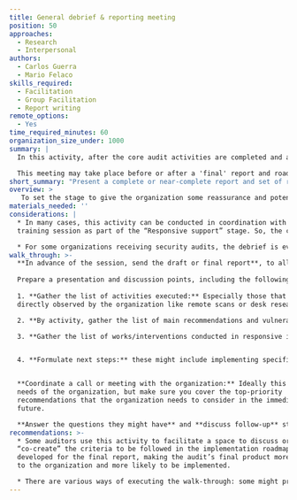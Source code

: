 ```yaml
---
title: General debrief & reporting meeting
position: 50
approaches:
  - Research
  - Interpersonal
authors:
  - Carlos Guerra
  - Mario Felaco
skills_required:
  - Facilitation
  - Group Facilitation
  - Report writing
remote_options:
  - Yes
time_required_minutes: 60
organization_size_under: 1000
summary: |
  In this activity, after the core audit activities are completed and a report and recommendations (potentially in draft stage) are ready, the auditor will create a space to share back to the organization the main findings, assets and processes that were included  or excluded from the scope, pressing vulnerabilities, and recommendations (especially those that can be addressed right away), and any next steps. This provides a valuable touch-point for the organization to read the report and ask any clarifying questions to the auditor, as well as for the auditor to underscore any important steps for the organization. 

  This meeting may take place before or after a 'final' report and roadmap are completed. Holding this meeting before completion allows for sharing of more initial findings and incorporation of more feedback. In other cases this may not be suitable to the audit timeline and may take place after the report is finalized, though the auditor should allow for changes or errata if needed by the host organization. 
short_summary: "Present a complete or near-complete report and set of recommendations to the organization including an overview of the audit process."
overview: >
   To set the stage to give the organization some reassurance and potentially homework while the report is built, enabling a space to talk to them and walk them through what the auditor did will be important; this is precisely the idea behind this activity: organizing an in-person or virtual meeting with key stakeholders from the organization to, among other things, set the tone for upcoming communications, define points of contact moving forward (for the report delivery and follow-up), share what was done during the responsive support activities, and what immediate-term aspects they should address next.
materials_needed: ''
considerations: |
  * In many cases, this activity can be conducted in coordination with a
  training session as part of the “Responsive support” stage. So, the covered content can be aligned with any major vulnerabilities and recommendations proposed during the debrief.  

  * For some organizations receiving security audits, the debrief is even more important than the actual report because it is usually delivered in a more synchronous way and allows to be more concrete and to answer questions that the organization might have right away.
walk_through: >-
  **In advance of the session, send the draft or final report**, to allow time for personnel present to review it and gather their thoughts.
  
  Prepare a presentation and discussion points, including the following:
  
  1. **Gather the list of activities executed:** Especially those that were not
  directly observed by the organization like remote scans or desk research.

  2. **By activity, gather the list of main recommendations and vulnerabilities:** especially those that are more relevant to be addressed in the immediate and short term, or those that might have a high impact on the organization’s security.

  3. **Gather the list of works/interventions conducted in responsive in-audit support:** this could include for example group training, one-on-one help on specific topics during the interviews, configuration of services/accounts/devices, modifications made to the website with the help of IT staff if applicable, etc. Please refer to the responsive support method to get more information.


  4. **Formulate next steps:** these might include implementing specific recommendations that are urgent or require low effort, communicate with specific organizations to follow up with specialized threats, and review specific capacity building materials that will help the organization to move forward with the implementation of the roadmap.


  **Coordinate a call or meeting with the organization:** Ideally this space should be synchronous (in-person or on an online call) and will occur during or right after the core audit activity period. During the call or meeting, **share the information listed above.** The auditor might try to focus on specific aspects if there are many potential items to discuss, to help the organization to concentrate on the most important aspects to consider right after the audit and before receiving the final report.Each organization, and often even each key point of contact within the organization, will want to explore the report in different ways.  Adapt to the
  needs of the organization, but make sure you cover the top-priority
  recommendations that the organization needs to consider in the immediate
  future.

  **Answer the questions they might have** and **discuss follow-up** steps from both the auditor and host organization.
recommendations: >-
  * Some auditors use this activity to facilitate a space to discuss or
  “co-create” the criteria to be followed in the implementation roadmap to be
  developed for the final report, making the audit’s final product more valuable
  to the organization and more likely to be implemented.  

  * There are various ways of executing the walk-through: some might prepare a comprehensive document and others might do a mental list. Adapt this activity to your style, skills and what you think is the best to communicate with the organization.
---
```

